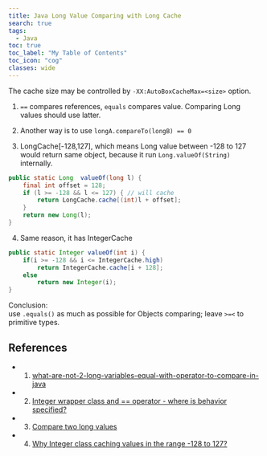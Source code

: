 ```yaml
---
title: Java Long Value Comparing with Long Cache
search: true
tags: 
  - Java
toc: true
toc_label: "My Table of Contents"
toc_icon: "cog"
classes: wide
---
```

The cache size may be controlled by `-XX:AutoBoxCacheMax=<size>` option.

1. `==` compares references, `equals` compares value. Comparing Long values should use latter.

2. Another way is to use `longA.compareTo(longB) == 0`

3. LongCache[-128,127], which means Long value between -128 to 127 would return same object, because it run `Long.valueOf(String)` internally.
  ```java
  public static Long  valueOf(long l) {
      final int offset = 128;
      if (l >= -128 && l <= 127) { // will cache
          return LongCache.cache[(int)l + offset];
      }
      return new Long(l);
  }
  ```
4. Same reason, it has IntegerCache
  ```java
  public static Integer valueOf(int i) {
      if(i >= -128 && i <= IntegerCache.high)
          return IntegerCache.cache[i + 128];
      else
          return new Integer(i);
  }
  ```

Conclusion:  
use `.equals()` as much as possible for Objects comparing; leave `>=<` to primitive types.

## References

- 1. [what-are-not-2-long-variables-equal-with-operator-to-compare-in-java](https://stackoverflow.com/questions/19485818/what-are-not-2-long-variables-equal-with-operator-to-compare-in-java)

- 2. [Integer wrapper class and == operator - where is behavior specified?](https://stackoverflow.com/questions/5581913/integer-wrapper-class-and-operator-where-is-behavior-specified)

- 3. [Compare two long values](http://java2s.com/Tutorials/Java/Data_Types/How_to_compare_two_long_values.htm)

- 4. [Why Integer class caching values in the range -128 to 127?](https://stackoverflow.com/questions/20897020/why-integer-class-caching-values-in-the-range-128-to-127)